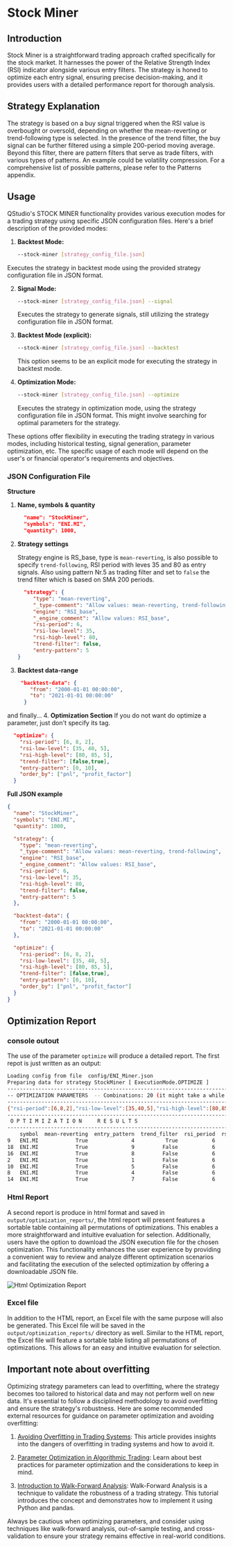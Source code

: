 # Stock Miner


## Introduction
Stock Miner is a straightforward trading approach crafted specifically for the stock market. It harnesses the power of the Relative Strength Index (RSI) indicator alongside various entry filters. The strategy is honed to optimize each entry signal, ensuring precise decision-making, and it provides users with a detailed performance report for thorough analysis.

## Strategy Explanation
The strategy is based on a buy signal triggered when the RSI value is overbought or oversold, depending on whether the mean-reverting or trend-following type is selected. In the presence of the trend filter, the buy signal can be further filtered using a simple 200-period moving average. Beyond this filter, there are pattern filters that serve as trade filters, with various types of patterns. An example could be volatility compression. For a comprehensive list of possible patterns, please refer to the Patterns appendix.

## Usage
QStudio's STOCK MINER functionality provides various execution modes for a trading strategy using specific JSON configuration files. Here's a brief description of the provided modes:

1. **Backtest Mode:**
   ```bash
   --stock-miner [strategy_config_file.json]
   ```
Executes the strategy in backtest mode using the provided strategy configuration file in JSON format.

2. **Signal Mode:**
   ```bash
   --stock-miner [strategy_config_file.json] --signal
   ```
   Executes the strategy to generate signals, still utilizing the strategy configuration file in JSON format.

3. **Backtest Mode (explicit):**
   ```bash
   --stock-miner [strategy_config_file.json] --backtest
   ```
   This option seems to be an explicit mode for executing the strategy in backtest mode.

4. **Optimization Mode:**
   ```bash
   --stock-miner [strategy_config_file.json] --optimize
   ```
   Executes the strategy in optimization mode, using the strategy configuration file in JSON format. This might involve searching for optimal parameters for the strategy.

These options offer flexibility in executing the trading strategy in various modes, including historical testing, signal generation, parameter optimization, etc. The specific usage of each mode will depend on the user's or financial operator's requirements and objectives.

### JSON Configuration File

**Structure**
1. **Name, symbols & quantity**
   ```json
     "name": "StockMiner",
     "symbols": "ENI.MI",
     "quantity": 1000,
   ```
2. **Strategy settings**
   
   Strategy engine is RS_base, type is `mean-reverting`, is also possible to specify `trend-following`, RSI  period with leves 35 and 80 as entry signals. Also using pattern Nr.5 as trading filter and set to `false` the trend filter which is based on SMA 200 periods.
   ```json
     "strategy": {
        "type": "mean-reverting",
        "_type-comment": "Allow values: mean-reverting, trend-following",
        "engine": "RSI_base",
        "_engine_comment": "Allow values: RSI_base",
        "rsi-period": 6,
        "rsi-low-level": 35,
        "rsi-high-level": 80,
        "trend-filter": false,
        "entry-pattern": 5
   }
   ```
3. **Backtest data-range**
   ```json
    "backtest-data": {
       "from": "2000-01-01 00:00:00",
       "to": "2021-01-01 00:00:00"
     }
   ```

and finally...
4. **Optimization Section**
   If you do not want do optimize a parameter, just don't specify its tag.
   ```json
     "optimize": {
       "rsi-period": [6, 8, 2],
       "rsi-low-level": [35, 40, 5],
       "rsi-high-level": [80, 85, 5],
       "trend-filter": [false,true],
       "entry-pattern": [0, 10],
       "order_by": ["pnl", "profit_factor"]
     }
   ```

**Full JSON example**

```json
{
  "name": "StockMiner",
  "symbols": "ENI.MI",
  "quantity": 1000,

  "strategy": {
    "type": "mean-reverting",
    "_type-comment": "Allow values: mean-reverting, trend-following",
    "engine": "RSI_base",
    "_engine_comment": "Allow values: RSI_base",
    "rsi-period": 6,
    "rsi-low-level": 35,
    "rsi-high-level": 80,
    "trend-filter": false,
    "entry-pattern": 5
  },

  "backtest-data": {
    "from": "2000-01-01 00:00:00",
    "to": "2021-01-01 00:00:00"
  },

  "optimize": {
    "rsi-period": [6, 8, 2],
    "rsi-low-level": [35, 40, 5],
    "rsi-high-level": [80, 85, 5],
    "trend-filter": [false,true],
    "entry-pattern": [0, 10],
    "order_by": ["pnl", "profit_factor"]
  }
}
```


## Optimization Report

### console outout
The use of the parameter `optimize` will produce a detailed report.
The first repot is just written as an output:

```bash
Loading config from file  config/ENI_Miner.json
Preparing data for strategy StockMiner [ ExecutionMode.OPTIMIZE ]
--------------------------------------------------------------------------------
-- OPTIMIZATION PARAMETERS  -- Combinations: 20 (it might take a while.. .)
--------------------------------------------------------------------------------
{"rsi-period":[6,8,2],"rsi-low-level":[35,40,5],"rsi-high-level":[80,85,5],"trend-filter":[false,true],"entry-pattern":[0,10],"order_by":["pnl","profit_factor"]}
------------------------------------------------------------------------------------------------------------------------
 O P T I M I Z A T I O N     R E S U L T S
------------------------------------------------------------------------------------------------------------------------
    symbol  mean-reverting  entry_pattern  trend_filter  rsi_period  rsi_low  rsi_high        pnl avgtrade winrate profit_factor  #Trades      maxdd     %maxdd
9   ENI.MI            True              4          True           6       35        80     742.19   148.44   60.00          2.50        5    -132.60     -17.87
18  ENI.MI            True              9         False           6       35        80   7,595.94   271.28   89.29          9.33       28  -2,109.99     -27.78
16  ENI.MI            True              8         False           6       35        80   5,290.25    92.81   73.68          3.80       57  -4,481.72     -84.72
2   ENI.MI            True              1         False           6       35        80   4,625.81    98.42   68.09          3.13       47  -3,034.62     -65.60
10  ENI.MI            True              5         False           6       35        80   4,068.97    75.35   70.37          3.38       54  -3,492.60     -85.83
8   ENI.MI            True              4         False           6       35        80   3,875.39   387.54   80.00          5.00       10  -1,990.19     -51.35
14  ENI.MI            True              7         False           6       35        80   3,661.25    60.02   73.77          3.81       61  -4,534.29    -123.85
```
### Html Report
A second report is produce in html format and saved in `output/optimization_reports/`, the html report will present features a sortable table containing all permutations of optimizations. This enables a more straightforward and intuitive evaluation for selection. Additionally, users have the option to download the JSON execution file for the chosen optimization. This functionality enhances the user experience by providing a convenient way to review and analyze different optimization scenarios and facilitating the execution of the selected optimization by offering a downloadable JSON file.

![Html Optimization Report](https://raw.githubusercontent.com/asfolcini/QStudio/main/docs/img/html_optimization_report.png )

### Excel file
In addition to the HTML report, an Excel file with the same purpose will also be generated. This Excel file will be saved in the `output/optimization_reports/` directory as well. Similar to the HTML report, the Excel file will feature a sortable table listing all permutations of optimizations. This allows for an easy and intuitive evaluation for selection.


## Important note about overfitting

Optimizing strategy parameters can lead to overfitting, where the strategy becomes too tailored to historical data and may not perform well on new data. It's essential to follow a disciplined methodology to avoid overfitting and ensure the strategy's robustness. Here are some recommended external resources for guidance on parameter optimization and avoiding overfitting:

1. [Avoiding Overfitting in Trading Systems](https://www.quantstart.com/articles/Overfitting-In-Trading-Systems): This article provides insights into the dangers of overfitting in trading systems and how to avoid it.

2. [Parameter Optimization in Algorithmic Trading](https://www.quantconnect.com/blog/parameter-optimization-in-algorithmic-trading): Learn about best practices for parameter optimization and the considerations to keep in mind.

3. [Introduction to Walk-Forward Analysis](https://www.quantstart.com/articles/Walk-Forward-Analysis-Using-Python-and-pandas): Walk-Forward Analysis is a technique to validate the robustness of a trading strategy. This tutorial introduces the concept and demonstrates how to implement it using Python and pandas.

Always be cautious when optimizing parameters, and consider using techniques like walk-forward analysis, out-of-sample testing, and cross-validation to ensure your strategy remains effective in real-world conditions.

